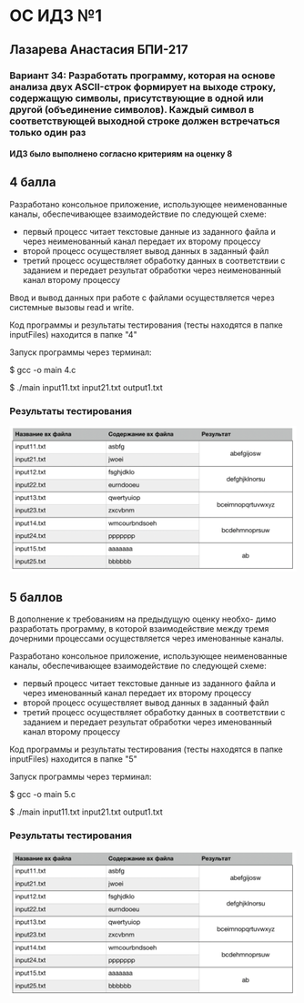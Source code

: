 # ОС ИДЗ №1
## Лазарева Анастасия БПИ-217
### Вариант 34: Разработать программу, которая на основе анализа двух ASCII-строк формирует на выходе строку, содержащую символы, присутствующие в одной или другой (объединение символов). Каждый символ в соответствующей выходной строке должен встречаться только один раз
#### ИДЗ было выполнено согласно критериям на оценку 8

## 4 балла

Разработано консольное приложение, использующее неименованные каналы, обеспечивающее взаимодействие по следующей схеме:
- первый процесс читает текстовые данные из заданного файла и через неименованный канал передает их второму процессу
- второй процесс осуществляет вывод данных в заданный файл
- третий процесс осуществляет обработку данных в соответствии с заданием и передает результат обработки через неименованный канал второму процессу

Ввод и вывод данных при работе с файлами осуществляется через системные вызовы read и write.

Код программы и результаты тестирования (тесты находятся в папке inputFiles) находится в папке  "4"

Запуск программы через терминал:

$ gcc -o main 4.c

$ ./main input11.txt input21.txt output1.txt

### Результаты тестирования
![img](/img1.png)

## 5 баллов

В дополнение к требованиям на предыдущую оценку необхо- димо разработать программу, в которой взаимодействие между тремя дочерними процессами осуществляется через именованные каналы.

Разработано консольное приложение, использующее неименованные каналы, обеспечивающее взаимодействие по следующей схеме:
- первый процесс читает текстовые данные из заданного файла и через именованный канал передает их второму процессу
- второй процесс осуществляет вывод данных в заданный файл
- третий процесс осуществляет обработку данных в соответствии с заданием и передает результат обработки через именованный канал второму процессу

Код программы и результаты тестирования (тесты находятся в папке inputFiles) находится в папке  "5"

Запуск программы через терминал:

$ gcc -o main 5.c

$ ./main input11.txt input21.txt output1.txt

### Результаты тестирования
![img](/img1.png)
